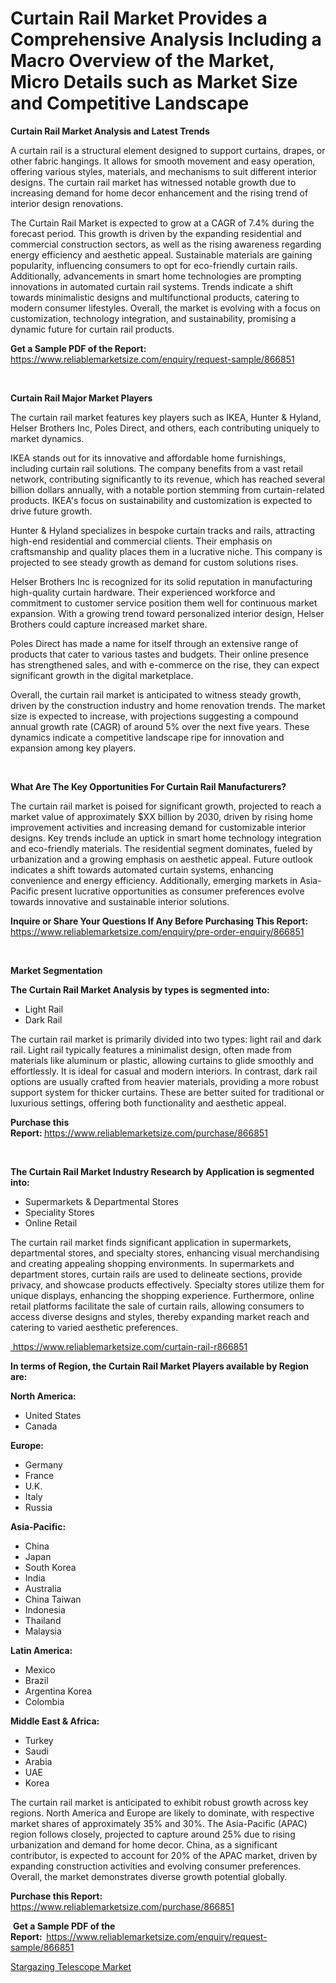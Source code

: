 <p><h1>Curtain Rail Market Provides a Comprehensive Analysis Including a Macro Overview of the Market, Micro Details such as Market Size and Competitive Landscape</h1></p><p><strong>Curtain Rail Market Analysis and Latest Trends</strong></p>
<p><p>A curtain rail is a structural element designed to support curtains, drapes, or other fabric hangings. It allows for smooth movement and easy operation, offering various styles, materials, and mechanisms to suit different interior designs. The curtain rail market has witnessed notable growth due to increasing demand for home decor enhancement and the rising trend of interior design renovations.</p><p>The Curtain Rail Market is expected to grow at a CAGR of 7.4% during the forecast period. This growth is driven by the expanding residential and commercial construction sectors, as well as the rising awareness regarding energy efficiency and aesthetic appeal. Sustainable materials are gaining popularity, influencing consumers to opt for eco-friendly curtain rails. Additionally, advancements in smart home technologies are prompting innovations in automated curtain rail systems. Trends indicate a shift towards minimalistic designs and multifunctional products, catering to modern consumer lifestyles. Overall, the market is evolving with a focus on customization, technology integration, and sustainability, promising a dynamic future for curtain rail products.</p></p>
<p><strong>Get a Sample PDF of the Report:&nbsp;</strong> <a href="https://www.reliablemarketsize.com/enquiry/request-sample/866851?utm_campaign=1898&utm_medium=2&utm_source=Github&utm_content=ia&utm_term=07022025&utm_id=curtain-rail">https://www.reliablemarketsize.com/enquiry/request-sample/866851</a></p>
<p>&nbsp;</p>
<p><strong>Curtain Rail Major Market Players</strong></p>
<p><p>The curtain rail market features key players such as IKEA, Hunter & Hyland, Helser Brothers Inc, Poles Direct, and others, each contributing uniquely to market dynamics. </p><p>IKEA stands out for its innovative and affordable home furnishings, including curtain rail solutions. The company benefits from a vast retail network, contributing significantly to its revenue, which has reached several billion dollars annually, with a notable portion stemming from curtain-related products. IKEA's focus on sustainability and customization is expected to drive future growth.</p><p>Hunter & Hyland specializes in bespoke curtain tracks and rails, attracting high-end residential and commercial clients. Their emphasis on craftsmanship and quality places them in a lucrative niche. This company is projected to see steady growth as demand for custom solutions rises.</p><p>Helser Brothers Inc is recognized for its solid reputation in manufacturing high-quality curtain hardware. Their experienced workforce and commitment to customer service position them well for continuous market expansion. With a growing trend toward personalized interior design, Helser Brothers could capture increased market share.</p><p>Poles Direct has made a name for itself through an extensive range of products that cater to various tastes and budgets. Their online presence has strengthened sales, and with e-commerce on the rise, they can expect significant growth in the digital marketplace.</p><p>Overall, the curtain rail market is anticipated to witness steady growth, driven by the construction industry and home renovation trends. The market size is expected to increase, with projections suggesting a compound annual growth rate (CAGR) of around 5% over the next five years. These dynamics indicate a competitive landscape ripe for innovation and expansion among key players.</p></p>
<p>&nbsp;</p>
<p><strong>What Are The Key Opportunities For Curtain Rail Manufacturers?</strong></p>
<p><p>The curtain rail market is poised for significant growth, projected to reach a market value of approximately $XX billion by 2030, driven by rising home improvement activities and increasing demand for customizable interior designs. Key trends include an uptick in smart home technology integration and eco-friendly materials. The residential segment dominates, fueled by urbanization and a growing emphasis on aesthetic appeal. Future outlook indicates a shift towards automated curtain systems, enhancing convenience and energy efficiency. Additionally, emerging markets in Asia-Pacific present lucrative opportunities as consumer preferences evolve towards innovative and sustainable interior solutions.</p></p>
<p><strong>Inquire or Share Your Questions If Any Before Purchasing This Report:</strong> <a href="https://www.reliablemarketsize.com/enquiry/pre-order-enquiry/866851?utm_campaign=1898&utm_medium=2&utm_source=Github&utm_content=ia&utm_term=07022025&utm_id=curtain-rail">https://www.reliablemarketsize.com/enquiry/pre-order-enquiry/866851</a></p>
<p>&nbsp;</p>
<p><strong>Market Segmentation</strong></p>
<p><strong>The Curtain Rail Market Analysis by types is segmented into:</strong></p>
<p><ul><li>Light Rail</li><li>Dark Rail</li></ul></p>
<p><p>The curtain rail market is primarily divided into two types: light rail and dark rail. Light rail typically features a minimalist design, often made from materials like aluminum or plastic, allowing curtains to glide smoothly and effortlessly. It is ideal for casual and modern interiors. In contrast, dark rail options are usually crafted from heavier materials, providing a more robust support system for thicker curtains. These are better suited for traditional or luxurious settings, offering both functionality and aesthetic appeal.</p></p>
<p><strong>Purchase this Report:&nbsp;</strong><a href="https://www.reliablemarketsize.com/purchase/866851?utm_campaign=1898&utm_medium=2&utm_source=Github&utm_content=ia&utm_term=07022025&utm_id=curtain-rail">https://www.reliablemarketsize.com/purchase/866851</a></p>
<p>&nbsp;</p>
<p><strong>The Curtain Rail Market Industry Research by Application is segmented into:</strong></p>
<p><ul><li>Supermarkets & Departmental Stores</li><li>Speciality Stores</li><li>Online Retail</li></ul></p>
<p><p>The curtain rail market finds significant application in supermarkets, departmental stores, and specialty stores, enhancing visual merchandising and creating appealing shopping environments. In supermarkets and department stores, curtain rails are used to delineate sections, provide privacy, and showcase products effectively. Specialty stores utilize them for unique displays, enhancing the shopping experience. Furthermore, online retail platforms facilitate the sale of curtain rails, allowing consumers to access diverse designs and styles, thereby expanding market reach and catering to varied aesthetic preferences.</p></p>
<p><a href="https://www.reliablemarketsize.com/curtain-rail-r866851?utm_campaign=1898&utm_medium=2&utm_source=Github&utm_content=ia&utm_term=07022025&utm_id=curtain-rail">&nbsp;https://www.reliablemarketsize.com/curtain-rail-r866851</a></p>
<p><strong>In terms of Region, the Curtain Rail Market Players available by Region are:</strong></p>
<p>
    <p> <strong> North America: </strong>
        <ul>
            <li>United States</li>
            <li>Canada</li>
        </ul>
        </p> 
    <p> <strong> Europe: </strong>
        <ul>
            <li>Germany</li>
            <li>France</li>
            <li>U.K.</li>
            <li>Italy</li>
            <li>Russia</li>
        </ul>
        </p> 
    <p> <strong> Asia-Pacific: </strong>
        <ul>
            <li>China</li>
            <li>Japan</li>
            <li>South Korea</li>
            <li>India</li>
            <li>Australia</li>
            <li>China Taiwan</li>
            <li>Indonesia</li>
            <li>Thailand</li>
            <li>Malaysia</li>
        </ul>
        </p> 
    <p> <strong> Latin America: </strong>
        <ul>
            <li>Mexico</li>
            <li>Brazil</li>
            <li>Argentina Korea</li>
            <li>Colombia</li>
        </ul>
        </p> 
    <p> <strong> Middle East & Africa: </strong>
        <ul>
            <li>Turkey</li>
            <li>Saudi</li>
            <li>Arabia</li>
            <li>UAE</li>
            <li>Korea</li>
        </ul>
    </p>
    </p>
<p><p>The curtain rail market is anticipated to exhibit robust growth across key regions. North America and Europe are likely to dominate, with respective market shares of approximately 35% and 30%. The Asia-Pacific (APAC) region follows closely, projected to capture around 25% due to rising urbanization and demand for home decor. China, as a significant contributor, is expected to account for 20% of the APAC market, driven by expanding construction activities and evolving consumer preferences. Overall, the market demonstrates diverse growth potential globally.</p></p>
<p><strong>Purchase this Report: </strong><a href="https://www.reliablemarketsize.com/purchase/866851?utm_campaign=1898&utm_medium=2&utm_source=Github&utm_content=ia&utm_term=07022025&utm_id=curtain-rail">https://www.reliablemarketsize.com/purchase/866851</a></p>
<p>&nbsp;<strong>Get a Sample PDF of the Report:&nbsp;&nbsp;</strong><a href="https://www.reliablemarketsize.com/enquiry/request-sample/866851?utm_campaign=1898&utm_medium=2&utm_source=Github&utm_content=ia&utm_term=07022025&utm_id=curtain-rail">https://www.reliablemarketsize.com/enquiry/request-sample/866851</a></p>
<p><strong></strong></p>
<p><p><a href="https://github.com/Chiragrp22/Market-Research-Report-List-7/blob/main/stargazing-telescope-market.md?utm_campaign=1898&utm_medium=2&utm_source=Github&utm_content=ia&utm_term=07022025&utm_id=curtain-rail">Stargazing Telescope Market</a></p></p>